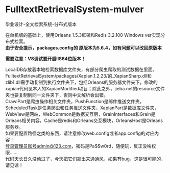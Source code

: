 # FulltextRetrievalSystem-mulver
毕业设计-全文检索系统-分布式版本

在单机版的基础上，使用Orleans 1.5.3框架和Redis 3.2.100 Windows ver实现分布式检索。  
**由于安全提示，packages.config的 <package id="Microsoft.Data.OData" version="5.8.4" targetFramework="net461" /> 原版本为5.6.4，如有问题可以改回原版本**  

**需要注意：VS调试要开启IIS64位版本！**  

LocalDB存放着本地检索数据库文件夹，有部分爬虫爬取的测试数据在里面。  
FulltextRetrievalSystem/packages/Xapian.1.2.23/的_XapianSharp.dll和zlib1.dll需手动复制到执行文件夹下，包括Orleans的服务器文件夹下，修改的xapian代码见本人的XapianModified项目；除此之外，jieba.net的resource文件夹也要复制到同一文件夹下，否则中文解析会出错。  
CrawlPart是爬虫操作相关文件夹，PushFunction是邮件推送文件夹，ScheduledTask是任务爬虫和任务推送文件夹，XapianPart是数据库文件夹，WebView是网站，WebCommon是数据交互层，GrainInterfaces和Grain是Orleans相关内容，Cache是redis和Orleans交互模块，OrleansHost是Orleans服务器。    
如果要配置路径之类的东西，请注意修改web.config或者app.config的对应内容！  
登录管理员账号admin@123.com，密码是Pa$$w0rd，随便玩，反正没啥权限……  
代码天长日久没动过了，今天把它们拿出来通通风，如果有bug，这是很可能的，请见谅！  
